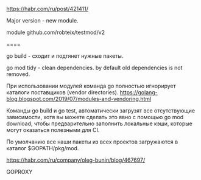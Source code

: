https://habr.com/ru/post/421411/

Major version - new module.

module github.com/robteix/testmod/v2

====

go build - сходит и подтянет нужные пакеты.

go mod tidy - clean dependencies.
by default old dependencies is not removed.

При использовании модулей команда go полностью игнорирует каталоги поставщиков (vendor directories).
https://golang-blog.blogspot.com/2019/07/modules-and-vendoring.html

Команды go build и go test, автоматически загрузят все отсутствующие зависимости, хотя вы можете сделать это явно с помощью go mod download, чтобы предварительно заполнить локальные кэши, которые могут оказаться полезными для CI.

По умолчанию все наши пакеты из всех проектов загружаются в каталог $GOPATH/pkg/mod.

https://habr.com/ru/company/oleg-bunin/blog/467697/

GOPROXY




